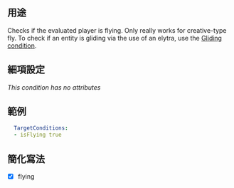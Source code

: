 ## 用途
Checks if the evaluated player is flying. Only really works for creative-type fly. To check if an entity is gliding via the use of an elytra, use the [Gliding condition](/skills/conditions/gliding).

## 細項設定
*This condition has no attributes*


## 範例
```yaml
  TargetConditions:
  - isFlying true
```


## 簡化寫法
- [x] flying
